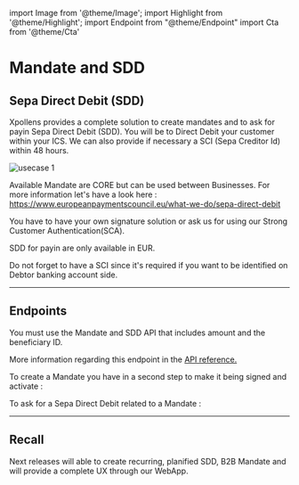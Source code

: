 import Image from '@theme/Image';
import Highlight from '@theme/Highlight';
import Endpoint from "@theme/Endpoint"
import Cta from '@theme/Cta'

# Mandate and SDD

## Sepa Direct Debit (SDD)


Xpollens provides a complete solution to create mandates and to ask for payin Sepa Direct Debit (SDD). You will be to Direct Debit your customer within your ICS. We can also provide if necessary a SCI (Sepa Creditor Id) within 48 hours. 


<Image src="docs/MANDATE.png" alt="usecase 1"/>



<Highlight type="tip">

Available Mandate are CORE but can be used between Businesses. For more information let's have a look here : https://www.europeanpaymentscouncil.eu/what-we-do/sepa-direct-debit

</Highlight>

<Highlight type="tip">

You have to have your own signature solution or ask us for using our Strong Customer Authentication(SCA). 
  
</Highlight>

<Highlight type="caution">

SDD for payin are only available in EUR.

</Highlight>

<Highlight type="danger">

Do not forget to have a SCI since it's required if you want to be identified on Debtor banking account side.

</Highlight>

---


## Endpoints

You must use the Mandate and SDD API that includes amount and the beneficiary ID.

More information regarding this endpoint in the [API reference.](/api/SDD)

To create a Mandate you have in a second step to make it being signed and activate :

<Endpoint apiUrl="/v1.1/Transfers.Bib" path="/api/v1.1/users/{appuserId}/mandates" method="post"/>

To ask for a Sepa Direct Debit related to a Mandate :

<Endpoint apiUrl="/v1.1/Transfers.Bib" path="/api/v1.1/users/{userId}/payins/directdebits" method="post"/>

<!-- <Endpoint apiUrl="/v1.0/migrationProxy" path="​/api/v2.0/users/{userid}/cards/{id}" method="delete"/> -->

---
## Recall

Next releases will able to create recurring, planified SDD, B2B Mandate and will provide a complete UX through our WebApp.

